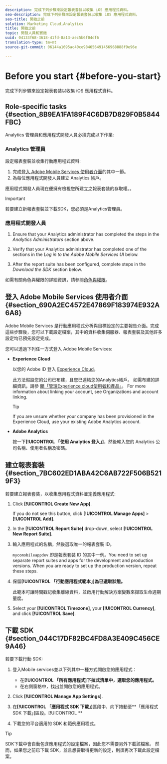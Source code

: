 ```yaml
---
description: 完成下列步驟來設定報表套裝以收集 iOS 應用程式資料。
seo-description: 完成下列步驟來設定報表套裝以收集 iOS 應用程式資料。
seo-title: 開始之前
solution: Marketing Cloud,Analytics
title: 開始之前
topic: 開發人員和實施
uuid: 04133f68-3618-41fd-8a13-aec5b6f04df6
translation-type: tm+mt
source-git-commit: 06144a1695ac40ce984656491456968888f9e96e

---
```



# Before you start {#before-you-start}

完成下列步驟來設定報表套裝以收集 iOS 應用程式資料。

## Role-specific tasks {#section_8B9EA1FA189F4C6DB7D829F0B5844FBC}

Analytics 管理員和應用程式開發人員必須完成以下作業:

### Analytics 管理員

設定報表套裝並收集行動應用程式資料: 

1. 完成[登入 Adobe Mobile Services 使用者介面](/help/ios/getting-started/getting-started.md)的其中一節。
1. 為每位應用程式開發人員建立 Analytics 帳戶。

應用程式開發人員現在便擁有檢視您所建立之報表套裝的存取權。。

>[!IMPORTANT]
>
>若要建立新報表套裝並下載SDK，您必須是Analytics管理員。

### 應用程式開發人員

1. Ensure that your Analytics administrator has completed the steps in the *Analytics Administrators* section above.

1. Verify that your Analytics administrator has completed one of the sections in the *Log in to the Adobe Mobile Services UI* below.
1. After the report suite has been configured, complete steps in the *Download the SDK* section below.

如需有關角色與權限的詳細資訊，請參閱[角色與權限](/help/using/gs/c-mob-roles-and-permissions.md)。

## 登入 Adobe Mobile Services 使用者介面 {#section_690A2EC4572E47869F183974E932A6A8}

Adobe Mobile Services 是行動應用程式分析與目標設定的主要報告介面。完成這些步驟後，您可以下載設定檔案，其中的資料收集伺服器、報表套裝及其他許多設定均已預先設定完成。

您可以透過下列任一方式登入 Adobe Mobile Services:

* **Experience Cloud**

   以您的 Adobe ID 登入 [Experience Cloud](https://marketing.adobe.com)。

   此方法假設您的公司已布建，且您已連結您的Analytics帳戶。 如需布建的詳細資訊，請參 [閱「管理Experience cloud使用者和產品」](https://docs.adobe.com/content/help/en/core-services/interface/manage-users-and-products/admin-getting-started.html)。 For more information about linking your account, see Organizations and account linking.[](https://docs.adobe.com/content/help/en/core-services/interface/manage-users-and-products/organizations.html)

   >[!TIP]
   >
   >If you are unsure whether your company has been provisioned in the Experience Cloud, use your existing Adobe Analytics account.

* **Adobe Analytics**

   按一下&#x200B;**[!UICONTROL 「使用 Analytics 登入」]**，然後輸入您的 Analytics 公司名稱、使用者名稱及密碼。

## 建立報表套裝 {#section_7BC602ED1ABA42C6AB722F506B5219F3}

若要建立報表套裝，以收集應用程式資料並定義應用程式:

1. Click **[!UICONTROL Create New App]**.

   If you do not see this button, click **[!UICONTROL Manage Apps]** &gt; **[!UICONTROL Add]**.

1. In the **[!UICONTROL Report Suite]** drop-down, select **[!UICONTROL New Report Suite]**.

1. 輸入應用程式的名稱，然後選取唯一的報表套裝 ID。

   `mycomobileappdev` 即是報表套裝 ID 的其中一例。You need to set up separate report suites and apps for the development and production versions. When you are ready to set up the production version, repeat these steps.
1. 保留&#x200B;**[!UICONTROL 「行動應用程式範本」]為已選取狀態。**

   此範本可讓時間戳記收集離線資料，並啟用行動解決方案變數來擷取生命週期量度。

1. Select your **[!UICONTROL Timezone]**, your **[!UICONTROL Currency]**, and click **[!UICONTROL Save]**.

## 下載 SDK {#section_044C17DF82BC4FD8A3E409C456CE9A46}

若要下載行動 SDK:

1. 登入Mobile services並以下列其中一種方式開啟您的應用程式：

   * 在&#x200B;**[!UICONTROL 「所有應用程式]下拉式清單中，選取您的應用程式。**
   * 在右側窗格中，找出並開啟您的應用程式。

1. Click **[!UICONTROL Manage App Settings]**.
1. 在&#x200B;**[!UICONTROL 「應用程式 SDK 下載」]**&#x200B;區段中，向下捲動至&#x200B;**「應用程式 SDK 下載」]區段。[!UICONTROL **

1. 下載您的平台適用的 SDK 和範例應用程式。

>[!TIP]
>
>SDK下載中會自動包含應用程式的設定檔案，因此您不需要另外下載該檔案。 然而，如果您之前已下載 SDK，並且想要取得更新的設定，則須再次下載此設定檔案。

